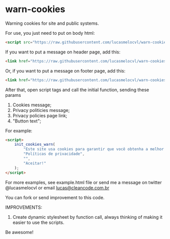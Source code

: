 # warn-cookies
Warning cookies for site and public systems.

For use, you just need to put on body html:
```HTML
<script src="https://raw.githubusercontent.com/lucasmelocvl/warn-cookies/660c99f516ea4145b5df5850edf9f8e6ebdf5829/main.js"></script>
```
If you want to put a message on header page, add this:
```HTML
<link href="https://raw.githubusercontent.com/lucasmelocvl/warn-cookies/660c99f516ea4145b5df5850edf9f8e6ebdf5829/main_header.css" rel="stylesheet">
```
Or, if you want to put a message on footer page, add this:
```HTML
<link href="https://raw.githubusercontent.com/lucasmelocvl/warn-cookies/660c99f516ea4145b5df5850edf9f8e6ebdf5829/main_footer.css" rel="stylesheet">
```

After that, open script tags and call the initial function, sending these params
1. Cookies message; 
2. Privacy politicies message; 
3. Privacy policies page link; 
4. "Button text";

For example:
```HTML
<script>
    init_cookies_warn(
        "Este site usa cookies para garantir que você obtenha a melhor experiência.",
        "Políticas de privacidade",
        "",
        "Aceitar!"
    );
</script>
```

For more examples, see example.html file or send me a message on twitter @lucasmelocvl or email lucas@cleancode.com.br

You can fork or send improvement to this code.

IMPROVEMENTS:
1. Create dynamic stylesheet by function call, always thinking of making it easier to use the scripts.

Be awesome!
